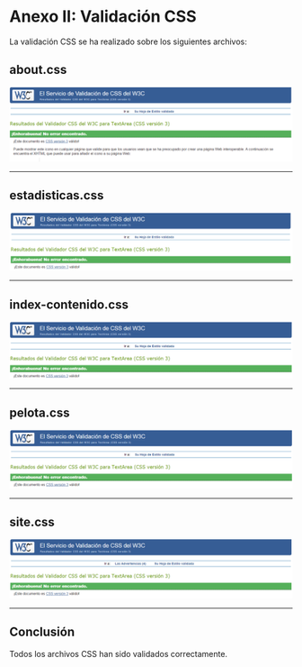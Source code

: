 Anexo II: Validación CSS
========================

La validación CSS se ha realizado sobre los siguientes archivos:

about.css
---------

![about](images/validacion-css/about.PNG)

-------------------------------------------------

estadisticas.css
---------

![estadisticas](images/validacion-css/estadisticas.PNG)

-------------------------------------------------

index-contenido.css
---------

![index-contenido](images/validacion-css/index-contenido.PNG)

-------------------------------------------------

pelota.css
---------

![pelota](images/validacion-css/pelota.PNG)

-------------------------------------------------

site.css
---------

![site](images/validacion-css/site.PNG)

-------------------------------------------------

Conclusión
-----------

Todos los archivos CSS han sido validados correctamente.
